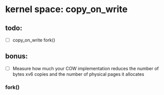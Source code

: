 # kernel space: copy_on_write

## todo:
- [ ] copy_on_write fork()

## bonus:
- [ ] Measure how much your COW implementation reduces the number of bytes xv6 copies and the number of physical pages it allocates

### fork()
